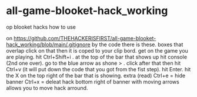 # all-game-blooket-hack_working
op blooket hacks
how to use

on https://github.com/THEHACKERISFIRST/all-game-blooket-hack_working/blob/main/.gitignore by the code there is these.
boxes that overlap click on that then it is coped to your clip bord.
get on the game you are playing.
hit Ctrl+Shift+i .
at the top of the bar that shows up hit console (2nd one over).
go to the blue arrow as shone > .
click after that then hit Ctrl+v (it will put down the code that you got from the fist step).
hit Enter.
hit the X on the top right of the bar that is showing.
extra (read) Ctrl+e = hide banner Ctrl+x = deleat hack bottom right of banner with moving arrows allows you to move hack arround.
